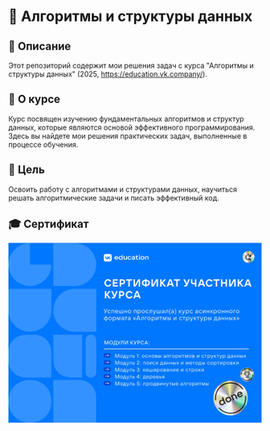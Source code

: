 # 📌 Алгоритмы и структуры данных

## 📖 Описание
Этот репозиторий содержит мои решения задач с курса "Алгоритмы и структуры данных" (2025, https://education.vk.company/).

## 🎯 О курсе
Курс посвящен изучению фундаментальных алгоритмов и структур данных, которые являются основой эффективного программирования. Здесь вы найдете мои решения практических задач, выполненные в процессе обучения.

## 🎯 Цель
Освоить работу с алгоритмами и структурами данных, научиться решать алгоритмические задачи и писать эффективный код.

## 🎓 Сертификат

![Сертификат](certificate.jpg)
